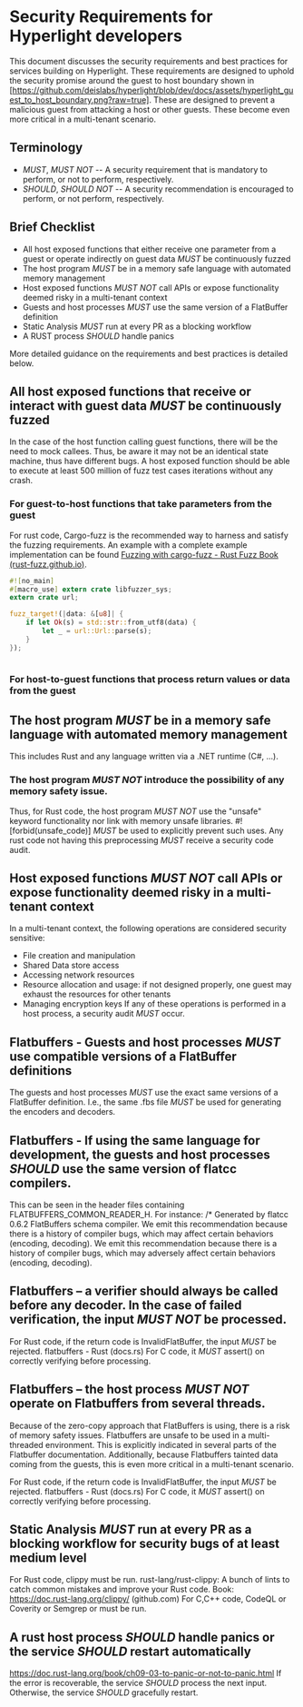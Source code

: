 # Security Requirements for Hyperlight developers
This document discusses the security requirements and best practices for services building on Hyperlight.
These requirements are designed to uphold the security promise around the guest to host boundary shown in [https://github.com/deislabs/hyperlight/blob/dev/docs/assets/hyperlight_guest_to_host_boundary.png?raw=true]. These are designed to prevent a malicious guest from attacking a host or other guests. These become even more critical in a multi-tenant scenario.

## Terminology
* _MUST_, _MUST NOT_ -- A security requirement that is mandatory to perform, or not to perform, respectively.
* _SHOULD_, _SHOULD NOT_ -- A security recommendation is encouraged to perform, or not perform, respectively.

## Brief Checklist
* All host exposed functions that either receive one parameter from a guest or operate indirectly on guest data _MUST_ be continuously fuzzed
* The host program _MUST_ be in a memory safe language with automated memory management
*  Host exposed functions _MUST NOT_ call APIs or expose functionality deemed risky in a multi-tenant context
* Guests and host processes _MUST_ use the same version of a FlatBuffer definition
*  Static Analysis _MUST_ run at every PR as a blocking workflow
*  A RUST process _SHOULD_ handle panics

More detailed guidance on the requirements and best practices is detailed below.


## All host exposed functions that receive or interact with guest data _MUST_ be continuously fuzzed
In the case of the host function calling guest functions, there will be the need to mock callees. Thus, be aware it may not be an identical state machine, thus have different bugs.
A host exposed function should be able to execute at least 500 million of fuzz test cases iterations without any crash.

### For guest-to-host functions that take parameters from the guest
For rust code, Cargo-fuzz is the recommended way to harness and satisfy the fuzzing requirements. An example with a complete example implementation can be found [Fuzzing with cargo-fuzz - Rust Fuzz Book (rust-fuzz.github.io)](https://rust-fuzz.github.io/book/cargo-fuzz.html). 

```rust
#![no_main]
#[macro_use] extern crate libfuzzer_sys;
extern crate url;

fuzz_target!(|data: &[u8]| {
    if let Ok(s) = std::str::from_utf8(data) {
        let _ = url::Url::parse(s);
    }
});
     
```

### For host-to-guest functions that process return values or data from the guest
 

## The host program _MUST_ be in a memory safe language with automated memory management
This includes Rust and any language written via a .NET runtime (C#, ...).

### The host program _MUST NOT_ introduce the possibility of any memory safety issue.
Thus, for Rust code, the host program _MUST NOT_ use the "unsafe" keyword functionality nor link with memory unsafe libraries. 
#![forbid(unsafe_code)] _MUST_ be used to explicitly prevent such uses. Any rust code not having this preprocessing _MUST_ receive a security code audit.

## Host exposed functions _MUST NOT_ call APIs or expose functionality deemed risky in a multi-tenant context
In a multi-tenant context, the following operations are considered security sensitive:
* File creation and manipulation
* Shared Data store access
* Accessing network resources
* Resource allocation and usage: if not designed properly, one guest may exhaust the resources for other tenants
* Managing encryption keys
If any of these operations is performed in a host process, a security audit _MUST_ occur.


## Flatbuffers - Guests and host processes _MUST_ use compatible versions of a FlatBuffer definitions
The guests and host processes _MUST_ use the exact same versions of a FlatBuffer definition. I.e., the same .fbs file _MUST_ be used for generating the encoders and decoders.

## Flatbuffers - If using the same language for development, the guests and host processes _SHOULD_ use the same version of flatcc compilers.
This can be seen in the header files containing FLATBUFFERS_COMMON_READER_H. For instance:  /* Generated by flatcc 0.6.2 FlatBuffers schema compiler.
We emit this recommendation because there is a history of compiler bugs, which may affect certain behaviors (encoding, decoding). We emit this recommendation because there is a history of compiler bugs, which may adversely affect certain behaviors (encoding, decoding).


## Flatbuffers – a verifier should always be called before any decoder. In the case of failed verification, the input _MUST NOT_ be processed.
For Rust code, if the return code is InvalidFlatBuffer, the input _MUST_ be rejected. flatbuffers - Rust (docs.rs) 
For C code, it _MUST_ assert() on correctly verifying before processing.


## Flatbuffers – the host process _MUST NOT_ operate on Flatbuffers from several threads.
Because of the zero-copy approach that FlatBuffers is using, there is a risk of memory safety issues. Flatbuffers are unsafe to be used in a multi-threaded environment. This is explicitly indicated in several parts of the Flatbuffer documentation.
Additionally, because Flatbuffers tainted data coming from the guests, this is even more critical in a multi-tenant scenario.


For Rust code, if the return code is InvalidFlatBuffer, the input _MUST_ be rejected. flatbuffers - Rust (docs.rs) 
For C code, it _MUST_ assert() on correctly verifying before processing.


 ## Static Analysis _MUST_ run at every PR as a blocking workflow for security bugs of at least medium level
For Rust code, clippy  must be run. rust-lang/rust-clippy: A bunch of lints to catch common mistakes and improve your Rust code. Book: https://doc.rust-lang.org/clippy/ (github.com)
For C,C++ code, CodeQL or Coverity or Semgrep  or must be run.

 
## A rust host process _SHOULD_ handle panics or the service _SHOULD_ restart automatically
https://doc.rust-lang.org/book/ch09-03-to-panic-or-not-to-panic.html 
If the error is recoverable, the service _SHOULD_ process the next input. Otherwise, the service _SHOULD_ gracefully  restart.
